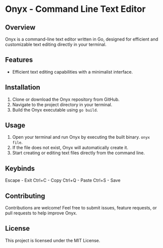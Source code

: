 # Onyx - Command Line Text Editor

## Overview

Onyx is a command-line text editor written in Go, designed for efficient and customizable text editing directly in your terminal.

## Features

- Efficient text editing capabilities with a minimalist interface.
  <!-- - Support for syntax highlighting and customizable themes. -->
  <!-- - Integration with Git for version control within the editor. -->

## Installation

1. Clone or download the Onyx repository from GitHub.
2. Navigate to the project directory in your terminal.
3. Build the Onyx executable using `go build`.

## Usage

1. Open your terminal and run Onyx by executing the built binary.
   `onyx file`.
2. If the file does not exist, Onyx will automatically create it.
3. Start creating or editing text files directly from the command line.

## Keybinds

Escape - Exit
Ctrl+C - Copy
Ctrl+Q - Paste
Ctrl+S - Save

## Contributing

Contributions are welcome! Feel free to submit issues, feature requests, or pull requests to help improve Onyx.

## License

This project is licensed under the MIT License.
